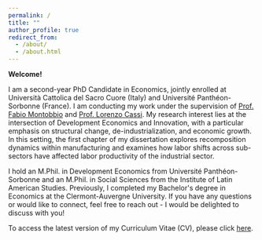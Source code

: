 ```yaml
---
permalink: /
title: ""
author_profile: true
redirect_from: 
  - /about/
  - /about.html
---
```

**Welcome!**

I am a second-year PhD Candidate in Economics, jointly enrolled at Università Cattolica del Sacro Cuore (Italy) and Université Panthéon-Sorbonne (France). I am conducting my work under the supervision of [Prof. Fabio Montobbio](https://sites.google.com/site/montobbiofabio/) and [Prof. Lorenzo Cassi](https://lorenzocassi.wordpress.com/cv/). My research interest lies at the intersection of Development Economics and Innovation, with a particular emphasis on structural change, de-industrialization, and economic growth. In this setting, the first chapter of my dissertation explores recomposition dynamics within manufacturing and examines how labor shifts across sub-sectors have affected labor productivity of the industrial sector.

I hold an M.Phil. in Development Economics from Université Panthéon-Sorbonne and an M.Phil. in Social Sciences from the Institute of Latin American Studies. Previously, I completed my Bachelor's degree in Economics at the Clermont-Auvergne University. If you have any questions or would like to connect, feel free to reach out - I would be delighted to discuss with you!

To access the latest version of my Curriculum Vitae (CV), please click [here](https://yanisbkt-econ.github.io/files/MyCV.pdf).